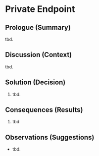 # Private Endpoint

## Prologue (Summary)

tbd.

## Discussion (Context)

tbd.

## Solution (Decision)

  1. tbd.

## Consequences (Results)

  1. tbd

## Observations (Suggestions)

- tbd.
